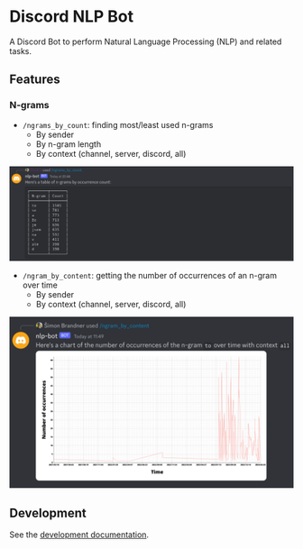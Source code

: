 # Discord NLP Bot

A Discord Bot to perform Natural Language Processing (NLP) and related tasks.

## Features

### N-grams

- `/ngrams_by_count`: finding most/least used n-grams
  - By sender
  - By n-gram length
  - By context (channel, server, discord, all)

![ngrams_by_count screenshot](docs/images/ngrams_by_count.png)

- `/ngram_by_content`: getting the number of occurrences of an n-gram over time
  - By sender
  - By context (channel, server, discord, all)

![ngram_by_content screenshot](docs/images/ngram_by_content.png)

## Development

See the [development documentation](./docs/development.md).
